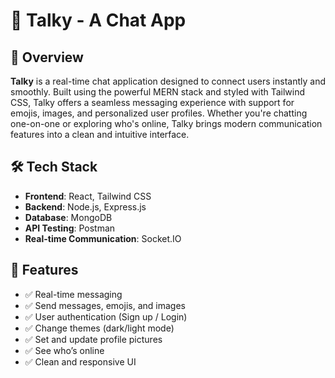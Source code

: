 # 💬 Talky - A Chat App

## 🚀 Overview
**Talky** is a real-time chat application designed to connect users instantly and smoothly. Built using the powerful MERN stack and styled with Tailwind CSS, Talky offers a seamless messaging experience with support for emojis, images, and personalized user profiles. Whether you're chatting one-on-one or exploring who's online, Talky brings modern communication features into a clean and intuitive interface.

## 🛠️ Tech Stack

- **Frontend**: React, Tailwind CSS
- **Backend**: Node.js, Express.js
- **Database**: MongoDB
- **API Testing**: Postman
- **Real-time Communication**: Socket.IO

## 📸 Features

- ✅ Real-time messaging  
- ✅ Send messages, emojis, and images  
- ✅ User authentication (Sign up / Login)  
- ✅ Change themes (dark/light mode)  
- ✅ Set and update profile pictures  
- ✅ See who’s online  
- ✅ Clean and responsive UI  


